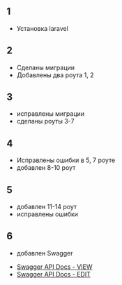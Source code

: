 1
---
* Установка laravel

2
---
* Сделаны миграции
* Добавлены два роута 1, 2

3
---
* исправлены миграции
* сделаны роуты 3-7

4
---
* Исправлены ошибки в 5, 7 роуте
* добавлен 8-10 роут

5
---
* добавлен 11-14 роут
* исправлены ошибки

6
---
* добавлен Swagger
+ [Swagger API Docs - VIEW](https://generator.swagger.io/?url=https://raw.githubusercontent.com/mirrorbitmirror/finalproject/master/swagger-api.json)
+ [Swagger API Docs - EDIT](https://editor.swagger.io/?url=https://raw.githubusercontent.com/mirrorbitmirror/finalproject/master/swagger-api.json)